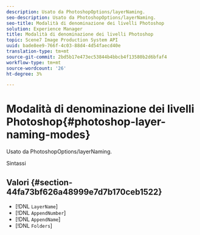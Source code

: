 ```yaml
---
description: Usato da PhotoshopOptions/layerNaming.
seo-description: Usato da PhotoshopOptions/layerNaming.
seo-title: Modalità di denominazione dei livelli Photoshop
solution: Experience Manager
title: Modalità di denominazione dei livelli Photoshop
topic: Scene7 Image Production System API
uuid: bade8ee9-766f-4c03-88d4-4d54faecd40e
translation-type: tm+mt
source-git-commit: 2bd5b17e473ec53844b4bbcb4f13580b2d6bfaf4
workflow-type: tm+mt
source-wordcount: '26'
ht-degree: 3%

---
```



# Modalità di denominazione dei livelli Photoshop{#photoshop-layer-naming-modes}

Usato da PhotoshopOptions/layerNaming.

Sintassi

## Valori {#section-44fa73bf626a48999e7d7b170ceb1522}

* [!DNL `LayerName`]
* [!DNL `AppendNumber`]
* [!DNL `AppendName`]
* [!DNL `Folders`]

